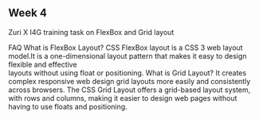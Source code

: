 ## Week 4
Zuri X I4G training task on FlexBox and Grid layout

FAQ
What is FlexBox Layout?
CSS FlexBox layout is a CSS 3 web layout model.It is a one-dimensional layout pattern that makes it easy to design flexible and effective <br>
layouts without using float or positioning.
What is Grid Layout?
It creates complex responsive web design grid layouts more easily and consistently across browsers.
The CSS Grid Layout offers a grid-based layout system, with rows and columns, making it easier to design web pages without having to use floats and positioning.
